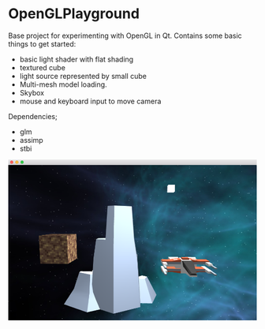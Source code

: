 # OpenGLPlayground

Base project for experimenting with OpenGL in Qt. Contains some basic things to get started:
+ basic light shader with flat shading
+ textured cube
+ light source represented by small cube
+ Multi-mesh model loading.
+ Skybox
+ mouse and keyboard input to move camera

Dependencies;
+ glm
+ assimp
+ stbi

![Screen shots](https://github.com/GunnarKarlsson/OpenGLplayground/raw/master/ss1.png)
